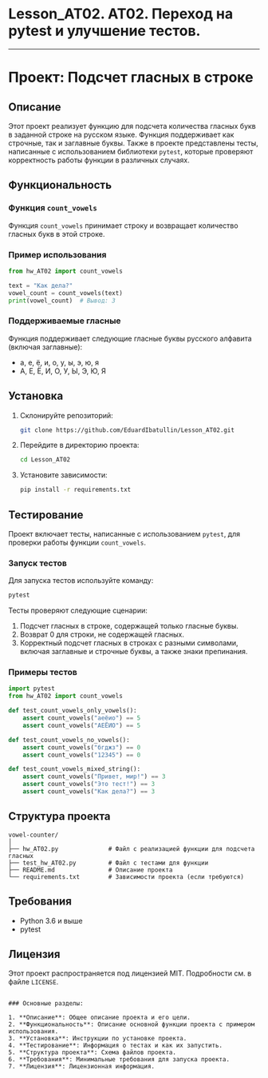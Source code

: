 # Lesson_AT02. AT02. Переход на pytest и улучшение тестов.

---


# Проект: Подсчет гласных в строке

## Описание

Этот проект реализует функцию для подсчета количества гласных букв в заданной строке на русском языке. Функция поддерживает как строчные, так и заглавные буквы. Также в проекте представлены тесты, написанные с использованием библиотеки `pytest`, которые проверяют корректность работы функции в различных случаях.

## Функциональность

### Функция `count_vowels`

Функция `count_vowels` принимает строку и возвращает количество гласных букв в этой строке.

### Пример использования

```python
from hw_AT02 import count_vowels

text = "Как дела?"
vowel_count = count_vowels(text)
print(vowel_count)  # Вывод: 3
```

### Поддерживаемые гласные

Функция поддерживает следующие гласные буквы русского алфавита (включая заглавные):

- а, е, ё, и, о, у, ы, э, ю, я
- А, Е, Ё, И, О, У, Ы, Э, Ю, Я

## Установка

1. Склонируйте репозиторий:
   ```sh
   git clone https://github.com/EduardIbatullin/Lesson_AT02.git
   ```
2. Перейдите в директорию проекта:
   ```sh
   cd Lesson_AT02
   ```
3. Установите зависимости:
   ```sh
   pip install -r requirements.txt
   ```

## Тестирование

Проект включает тесты, написанные с использованием `pytest`, для проверки работы функции `count_vowels`.

### Запуск тестов

Для запуска тестов используйте команду:

```sh
pytest
```

Тесты проверяют следующие сценарии:

1. Подсчет гласных в строке, содержащей только гласные буквы.
2. Возврат 0 для строки, не содержащей гласных.
3. Корректный подсчет гласных в строках с разными символами, включая заглавные и строчные буквы, а также знаки препинания.

### Примеры тестов

```python
import pytest
from hw_AT02 import count_vowels

def test_count_vowels_only_vowels():
    assert count_vowels("аеёио") == 5
    assert count_vowels("АЕЁИО") == 5

def test_count_vowels_no_vowels():
    assert count_vowels("бгджз") == 0
    assert count_vowels("12345") == 0

def test_count_vowels_mixed_string():
    assert count_vowels("Привет, мир!") == 3
    assert count_vowels("Это тест!") == 3
    assert count_vowels("Как дела?") == 3
```

## Структура проекта

```
vowel-counter/
│
├── hw_AT02.py              # Файл с реализацией функции для подсчета гласных
├── test_hw_AT02.py         # Файл с тестами для функции
├── README.md               # Описание проекта
└── requirements.txt        # Зависимости проекта (если требуются)
```

## Требования

- Python 3.6 и выше
- pytest

## Лицензия

Этот проект распространяется под лицензией MIT. Подробности см. в файле `LICENSE`.

```

### Основные разделы:

1. **Описание**: Общее описание проекта и его цели.
2. **Функциональность**: Описание основной функции проекта с примером использования.
3. **Установка**: Инструкции по установке проекта.
4. **Тестирование**: Информация о тестах и как их запустить.
5. **Структура проекта**: Схема файлов проекта.
6. **Требования**: Минимальные требования для запуска проекта.
7. **Лицензия**: Лицензионная информация.

